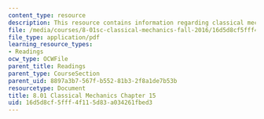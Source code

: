 ```yaml
---
content_type: resource
description: This resource contains information regarding classical mechanics.
file: /media/courses/8-01sc-classical-mechanics-fall-2016/16d5d8cf5fff4f115d83a034261fbed3_MIT8_01F16_chapter15.pdf
file_type: application/pdf
learning_resource_types:
- Readings
ocw_type: OCWFile
parent_title: Readings
parent_type: CourseSection
parent_uid: 8897a3b7-567f-b552-81b3-2f8a1de7b53b
resourcetype: Document
title: 8.01 Classical Mechanics Chapter 15
uid: 16d5d8cf-5fff-4f11-5d83-a034261fbed3
---
```

